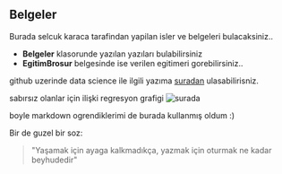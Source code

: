 ## Belgeler
Burada selcuk karaca tarafindan yapilan isler ve belgeleri bulacaksiniz..  
* **Belgeler** klasorunde yazılan yazıları bulabilirsiniz
* **EgitimBrosur** belgesinde ise verilen egitimeri gorebilirsiniz..

github uzerinde data science ile ilgili yazıma [suradan](https://www.linkedin.com/pulse/how-outdoor-temperature-affects-cooling-load-mehmet-selcuk-karaca/) ulasabilirisniz.

sabırsız olanlar için ilişki regresyon grafigi ![surada](https://media-exp1.licdn.com/dms/image/C5612AQHILDUmqznanQ/article-inline_image-shrink_1000_1488/0?e=1585180800&v=beta&t=H0sMEDq6Ea0PT337RtMJPIi6foRqQspKM-bYOIx_-XM)

boyle markdown ogrendiklerimi de burada kullanmış oldum :)

Bir de guzel bir soz:  
>"Yaşamak için ayaga kalkmadıkça, yazmak için oturmak ne kadar beyhudedir"
